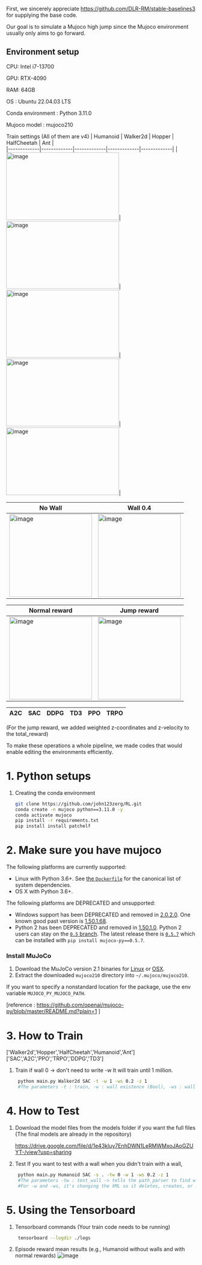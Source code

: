 

First, we sincerely appreciate https://github.com/DLR-RM/stable-baselines3 for supplying the base code.

Our goal is to simulate a Mujoco high jump since the Mujoco environment usually only aims to go forward.


## Environment setup

CPU: Intel i7-13700

GPU: RTX-4090

RAM: 64GB

OS : Ubuntu 22.04.03 LTS

Conda environment : Python 3.11.0

Mujoco model : mujoco210

Train settings
(All of them are v4)
| Humanoid    | Walker2d    | Hopper      | HalfCheetah | Ant         |  
|-------------|-------------|-------------|-------------|-------------|
|<img width="300" height='180' alt="image" src="https://github.com/john123zerg/Mujoco_high_jump_simulator/assets/63462803/fc70570c-2ec5-464c-8606-426fd8fdcbb2">|<img width="300" height='180' alt="image" src="https://github.com/john123zerg/Mujoco_high_jump_simulator/assets/63462803/c0ee6381-8ac0-4d22-94da-0af25f07f350">|<img width="300" height='180' alt="image" src="https://github.com/john123zerg/Mujoco_high_jump_simulator/assets/63462803/96c4388e-d6e5-4d61-b821-6ff59e9089e8">|<img width="300" height='180' alt="image" src="https://github.com/john123zerg/Mujoco_high_jump_simulator/assets/63462803/c5a109ca-cdae-412a-a242-92f865303660">|<img width="300" height='180' alt="image" src="https://github.com/john123zerg/Mujoco_high_jump_simulator/assets/63462803/d4f31a02-61b5-4caa-8076-3760c9df5c7a">|



| No Wall  | Wall 0.4 | 
|----------|----------|
|<img width="220" alt="image" src="https://github.com/john123zerg/Mujoco_high_jump_simulator/assets/63462803/ab4c8c17-ab73-4373-bf51-b913e38ffae7">|<img width="220" alt="image" src="https://github.com/john123zerg/Mujoco_high_jump_simulator/assets/63462803/9a8878ff-6bbb-42e7-b933-53122d6e17d7">|

| Normal reward | Jump reward  | 
|---------------|--------------|
|<img width="220" alt="image" src="https://github.com/john123zerg/Mujoco_high_jump_simulator/assets/63462803/77b1a63c-4e75-4fbc-9521-d3841a17fc75">|<img width="220" alt="image" src="https://github.com/john123zerg/Mujoco_high_jump_simulator/assets/63462803/136e57b4-0a35-4c66-879f-ed73eefa4e9d">|

| A2C | SAC | DDPG | TD3 | PPO | TRPO |
|-----|-----|------|-----|-----|------|

(For the jump reward, we added weighted z-coordinates and z-velocity to the total_reward)

To make these operations a whole pipeline, we made codes that would enable editing the environments efficiently.


# 1. Python setups
1. Creating the conda environment
    ```bash
    git clone https://github.com/john123zerg/RL.git
    conda create -n mujoco python==3.11.0 -y
    conda activate mujoco
    pip install -r requirements.txt
    pip install install patchelf
# 2. Make sure you have mujoco
The following platforms are currently supported:

- Linux with Python 3.6+. See [the `Dockerfile`](Dockerfile) for the canonical list of system dependencies.
- OS X with Python 3.6+.

The following platforms are DEPRECATED and unsupported:

- Windows support has been DEPRECATED and removed in [2.0.2.0](https://github.com/openai/mujoco-py/releases/tag/v2.0.2.0a1). One known good past version is [1.50.1.68](https://github.com/openai/mujoco-py/blob/9ea9bb000d6b8551b99f9aa440862e0c7f7b4191/README.md#requirements).
- Python 2 has been DEPRECATED and removed in [1.50.1.0](https://github.com/openai/mujoco-py/releases/tag/1.50.1.0). Python 2 users can stay on the [`0.5` branch](https://github.com/openai/mujoco-py/tree/0.5). The latest release there is [`0.5.7`](https://github.com/openai/mujoco-py/releases/tag/0.5.7) which can be installed with `pip install mujoco-py==0.5.7`.

### Install MuJoCo

1. Download the MuJoCo version 2.1 binaries for
   [Linux](https://mujoco.org/download/mujoco210-linux-x86_64.tar.gz) or
   [OSX](https://mujoco.org/download/mujoco210-macos-x86_64.tar.gz).
1. Extract the downloaded `mujoco210` directory into `~/.mujoco/mujoco210`.

If you want to specify a nonstandard location for the package,
use the env variable `MUJOCO_PY_MUJOCO_PATH`.

[reference : https://github.com/openai/mujoco-py/blob/master/README.md?plain=1 ]

    
# 3. How to Train 


['Walker2d','Hopper','HalfCheetah','Humanoid','Ant']
['SAC','A2C','PPO','TRPO','DDPG','TD3']
    
1. Train
   if wall 0 -> don't need to write -w
    It will train until 1 million.
   ```bash
    python main.py Walker2d SAC -t -w 1 -ws 0.2 -z 1
    #The parameters -t : train, -w : wall existence (Bool), -ws : wall_size (Float), -z : changing_the_reward_function_to_high_jump_reward (Bool)


# 4. How to Test 
    
1. Download the model files from the models folder if you want the full files (The final models are already in the repository)
   
    https://drive.google.com/file/d/1e43kluy7EnhDWN1LeRMWMxoJAoGZUYT-/view?usp=sharing

2. Test
   If you want to test with a wall when you didn't train with a wall,
   ```bash
    python main.py Humanoid SAC -s . -tw 0 -w 1 -ws 0.2 -z 1
    #The parameters -tw : test_wall -> tells the path_parser to find whether a wall_trained model or not (Bool)
    #For -w and -ws, it's changing the XML so it deletes, creates, or modifies the wall

# 5. Using the Tensorboard

1. Tensorboard commands (Your train code needs to be running)
   ```bash
    tensorboard --logdir ./logs
2. Episode reward mean results (e.g., Humanoid without walls and with normal rewards)
   ![image](https://github.com/john123zerg/Mujoco_high_jump_simulator/assets/63462803/a791591f-bfdb-4b70-9315-b306e4d4d5aa)

   

